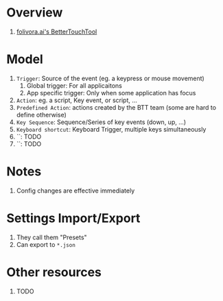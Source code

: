 # Overview
1. [folivora.ai's BetterTouchTool](https://folivora.ai/)


# Model
1. `Trigger`: Source of the event (eg. a keypress or mouse movement)
    1. Global trigger: For all applicaitons
    1. App specific trigger: Only when some application has focus
1. `Action`: eg. a script, Key event, or script, ...
1. `Predefined Action`: actions created by the BTT team (some are hard to define otherwise)
1. `Key Sequence`: Sequence/Series of key events (down, up, ...)
1. `Keyboard shortcut`: Keyboard Trigger, multiple keys simultaneously
1. ``: TODO
1. ``: TODO


# Notes
1. Config changes are effective immediately


# Settings Import/Export
1. They call them "Presets"
1. Can export to `*.json`


# Other resources
1. TODO
